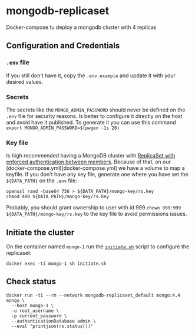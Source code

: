 # mongodb-replicaset
Docker-compose tu deploy a mongodb cluster with 4 replicas

## Configuration and Credentials
### `.env` file
If you still don't have it, copy the `.env.example` and update it with your desired values.

### Secrets
The secrets like the `MONGO_ADMIN_PASSWORD` should never be defined on the `.env` file for security reasons. Is better to configure it directly on the host and avoid have it published.
To generate it you can use this command `export MONGO_ADMIN_PASSWORD=$(pwgen -1s 20)`

### Key file
Is high recommended having a MongoDB cluster with [ReplicaSet with enforced authentication between members](https://docs.mongodb.com/manual/tutorial/deploy-replica-set-with-keyfile-access-control/#deploy-replica-set-with-keyfile-authentication).
Because of that, on our (docker-compose.yml)[docker-compose.yml] we have a volume to map a keyfile. If you don't have any key file, generate one where you have set the `${DATA_PATH}` on the `.env` file:
```
openssl rand -base64 756 > ${DATA_PATH}/mongo-key/rs.key
chmod 400 ${DATA_PATH}/mongo-key/rs.key
```
Probably, you should grant ownership to user with id 999 `chown 999:999 ${DATA_PATH}/mongo-key/rs.key` to the key file to avoid permissions issues.


## Initiate the cluster
On the container named `mongo-1` run the [`initiate.sh`](config/replication/initiate.sh) script to configure the replicaset:
```
docker exec -ti mongo-1 sh initiate.sh
```



## Check status
```
docker run -ti --rm --network mongodb-replicaset_default mongo:4.4 mongo \
  --host mongo-1 \
  -u root_username \
  -p current_password \
  --authenticationDatabase admin \
  --eval "printjson(rs.status())"
```
